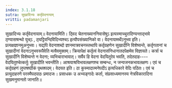 ```yaml
---
index: 3.1.18
sutra: सुखादिभ्यः कर्तृवेदनायाम्
vritti: padamanjari
---
```


 सुखादिभ्यः कर्तृवेदनायाम्॥ वेदनायामिति। ठ्विद चेतनाख्याननिवासेषुऽ इत्यस्माच्चुरादिण्यन्ताद्भावे ठ्ण्यासश्रन्थो युच्ऽ , ठ्घट्टिवन्दिविदिभ्यश्चऽ इत्यौपसंख्यानिको वा। वेदनायामर्थेऽनुभव इति। प्रत्यक्षज्ञानमुअनुभवः। यद्यपि वेदनाशब्दो ज्ञानमात्रवचनस्तथापि कर्तृग्रहणेन सुखादीनि विशेष्यन्ते, कर्तृगतानां च सुखादीनां वेदनाऽनुभवरूपैवेति मत्वैवमुक्तम्। क्रियापेक्षं कर्तृत्वं वेदनासंनिधानातदपेक्षमेव विज्ञायते। कर्त्रा च सुखादीनि विशेष्यन्ते न वेदना; व्यभिचाराभावात्। सर्वैव हि वेदना वेदयितुरेव भवति, तदेतदाह----वेदयितुश्चेत्कर्तुः सुखादीति भवन्तीति। आश्रयाश्रयिभावलक्षणश्च सम्बन्धः, न जन्यजनकभावलक्षणः। एवं च कर्तृग्रहणं लुप्तषष्ठीकं पृथक्पदम्। वेदयत इति। ठा कुस्मादात्मनेपदीऽ इत्यधिकारे वेदिः पठितः। एवं च प्रत्युदाहरणे परस्मैपदपाठः प्रमादजः। प्रसाधकः उ अभ्यङ्गादेः कर्ता, संप्रसाध्यमानस्य नेत्रविकारादिना सुखमनुमानतो जानाति॥